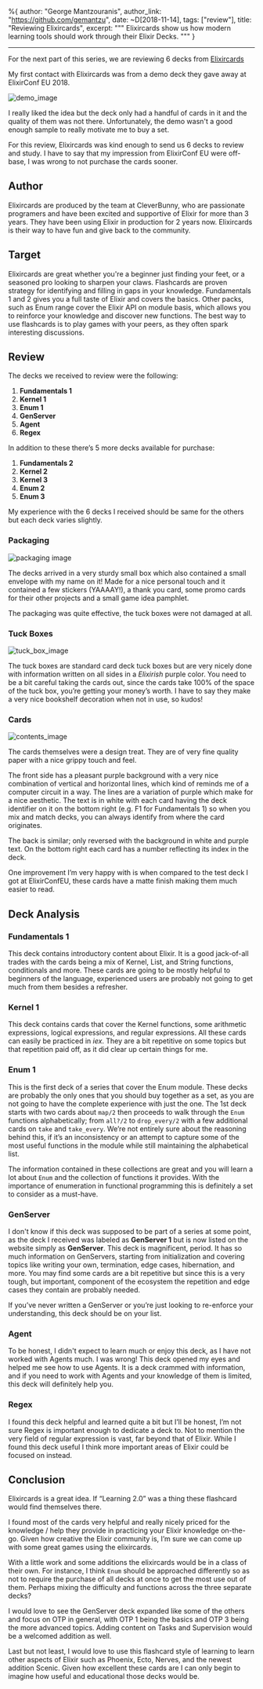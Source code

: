 %{
  author: "George Mantzouranis",
  author_link: "https://github.com/gemantzu",
  date: ~D[2018-11-14],
  tags: ["review"],
  title: "Reviewing Elixircards",
  excerpt: """
  Elixircards show us how modern learning tools should work through their Elixir Decks.
  """
}

---

For the next part of this series, we are reviewing 6 decks from [Elixircards](https://elixircards.co.uk/)

My first contact with Elixircards was from a demo deck they gave away at ElixirConf EU 2018.

![demo_image](https://user-images.githubusercontent.com/4966172/46304306-f7634d00-c5b6-11e8-9906-72ab1e24b00a.jpg)

I really liked the idea but the deck only had a handful of cards in it and the quality of them was not there.  Unfortunately, the demo wasn't a good enough sample to really motivate me to buy a set.

For this review, Elixircards was kind enough to send us 6 decks to review and study. I have to say that my impression from ElixirConf EU were off-base, I was wrong to not purchase the cards sooner.

## Author

Elixircards are produced by the team at CleverBunny, who are passionate programers and have been excited and supportive of Elixir for more than 3 years. They have been using Elixir in production for 2 years now. Elixircards is their way to have fun and give back to the community.

## Target

Elixircards are great whether you're a beginner just finding your feet, or a seasoned pro looking to sharpen your claws.
Flashcards are proven strategy for identifying and filling in gaps in your knowledge. Fundamentals 1 and 2 gives you a full taste of Elixir and covers the basics. Other packs, such as Enum range cover the Elixir API on module basis, which allows you to reinforce your knowledge and discover new functions. The best way to use flashcards is to play games with your peers, as they often spark interesting discussions.

## Review

The decks we received to review were the following:

1. **Fundamentals 1**
2. **Kernel 1**
3. **Enum 1**
4. **GenServer**
5. **Agent**
6. **Regex**

In addition to these there’s 5 more decks available for purchase:

1. **Fundamentals 2**
2. **Kernel 2**
3. **Kernel 3**
4. **Enum 2**
5. **Enum 3**

My experience with the 6 decks I received should be same for the others but each deck varies slightly.

### Packaging

![packaging image](https://user-images.githubusercontent.com/4966172/46304259-dd296f00-c5b6-11e8-8258-c0f2ffbf97eb.jpg)

The decks arrived in a very sturdy small box which also contained a small envelope with my name on it! Made for a nice personal touch and it contained a few stickers (YAAAAY!), a thank you card, some promo cards for their other projects and a small game idea pamphlet.

The packaging was quite effective, the tuck boxes were not damaged at all.

### Tuck Boxes

![tuck_box_image](https://user-images.githubusercontent.com/4966172/46622435-4703c480-cb33-11e8-9324-781edeea47c5.jpg)

The tuck boxes are standard card deck tuck boxes but are very nicely done with information written on all sides in a _Elixirish_ purple color. You need to be a bit careful taking the cards out, since the cards take 100% of the space of the tuck box, you’re getting your money’s worth. I have to say they make a very nice bookshelf decoration when not in use, so kudos!

### Cards

![contents_image](https://user-images.githubusercontent.com/4966172/46304302-f6322000-c5b6-11e8-8f9a-be2e9897318c.jpg)

The cards themselves were a design treat. They are of very fine quality paper with a nice grippy touch and feel.

The front side has a pleasant purple background with a very nice combination of vertical and horizontal lines, which kind of reminds me of a computer circuit in a way.  The lines are a variation of purple which make for a nice aesthetic.  The text is in white with each card having the deck identifier on it on the bottom right (e.g. F1 for Fundamentals 1) so when you mix and match decks, you can always identify from where the card originates.

The back is similar; only reversed with the background in white and purple text. On the bottom right each card has a number reflecting its index in the deck.

One improvement I’m very happy with is when compared to the test deck I got at ElixirConfEU, these cards have a matte finish making them much easier to read.

## Deck Analysis

### Fundamentals 1

This deck contains introductory content about Elixir. It is a good jack-of-all trades with the cards being a mix of Kernel, List, and String functions, conditionals and more. These cards are going to be mostly helpful to beginners of the language, experienced users are probably not going to get much from them besides a refresher.

### Kernel 1

This deck contains cards that cover the Kernel functions, some arithmetic expressions, logical expressions, and regular expressions.  All these cards can easily be practiced in _iex_. They are a bit repetitive on some topics but that repetition paid off, as it did clear up certain things for me. 

### Enum 1

This is the first deck of a series that cover the Enum module. These decks are probably the only ones that you should buy together as a set, as you are not going to have the complete experience with just the one. The 1st deck starts with two cards about `map/2` then proceeds to  walk through the `Enum` functions alphabetically; from `all?/2` to `drop_every/2` with a few additional cards on `take` and `take_every`. We’re not entirely sure about the reasoning behind this, if it’s an inconsistency or an attempt to capture some of the most useful functions in the module while still maintaining the alphabetical list.  

The information contained in these collections are great and you will learn a lot about `Enum` and the collection of functions it provides.  With the importance of enumeration in functional programming this is definitely a set to consider as a must-have.

### GenServer

I don't know if this deck was supposed to be part of a series at some point, as the deck I received was labeled as __GenServer 1__ but is now listed on the website simply as  __GenServer__. This deck is magnificent, period.  It has so much information on GenServers, starting from initialization and covering topics like writing your own, termination, edge cases, hibernation, and more. You may find some cards are a bit repetitive but since this is a very tough, but important, component of the ecosystem the repetition and edge cases they contain are probably needed.

If you’ve never written a GenServer or you’re just looking to re-enforce your understanding, this deck should be on your list.

### Agent

To be honest, I didn't expect to learn much or enjoy this deck, as I have not worked with Agents much. I was wrong!  This deck opened my eyes and helped me see how to use Agents. It is a deck crammed with information, and if you need to work with Agents and your knowledge of them is limited, this deck will definitely help you.

### Regex

I found this deck helpful and learned quite a bit but I’ll be honest, I’m not sure Regex is important enough to dedicate a deck to.  Not to mention the very field of regular expression is vast, far beyond that of Elixir.  While I found this deck useful I think more important areas of Elixir could be focused on instead.

## Conclusion

Elixircards is a great idea. If  “Learning 2.0” was a thing these flashcard would find themselves there.

I found most of the cards very helpful and really nicely priced for the knowledge / help they provide in practicing your Elixir knowledge on-the-go.  Given how creative the Elixir community is, I’m sure we can come up with some great games using the elixircards.

With a little work and some additions the elixircards would be in a class of their own.  For instance, I think `Enum` should be approached differently so as not to require the purchase of all decks at once to get the most use out of them.  Perhaps mixing the difficulty and functions across the three separate decks? 

I would love to see the GenServer deck expanded like some of the others and focus on OTP in general, with OTP 1 being the basics and OTP 3 being the more advanced topics.  Adding content on Tasks and Supervision would be a welcomed addition as well.

Last but not least, I would love to use this flashcard style of learning to learn other aspects of Elixir such as Phoenix, Ecto, Nerves, and the newest addition Scenic.  Given how excellent these cards are I can only begin to imagine how useful and educational those decks would be.
